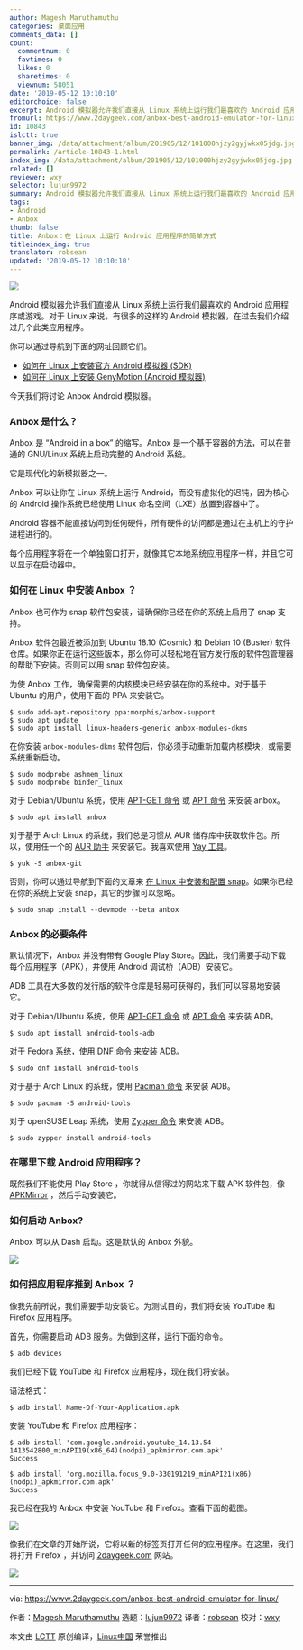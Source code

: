 ```yaml
---
author: Magesh Maruthamuthu
categories: 桌面应用
comments_data: []
count:
  commentnum: 0
  favtimes: 0
  likes: 0
  sharetimes: 0
  viewnum: 58051
date: '2019-05-12 10:10:10'
editorchoice: false
excerpt: Android 模拟器允许我们直接从 Linux 系统上运行我们最喜欢的 Android 应用程序或游戏。
fromurl: https://www.2daygeek.com/anbox-best-android-emulator-for-linux/
id: 10843
islctt: true
banner_img: /data/attachment/album/201905/12/101000hjzy2gyjwkx05jdg.jpg
permalink: /article-10843-1.html
index_img: /data/attachment/album/201905/12/101000hjzy2gyjwkx05jdg.jpg.thumb.jpg
related: []
reviewer: wxy
selector: lujun9972
summary: Android 模拟器允许我们直接从 Linux 系统上运行我们最喜欢的 Android 应用程序或游戏。
tags:
- Android
- Anbox
thumb: false
title: Anbox：在 Linux 上运行 Android 应用程序的简单方式
titleindex_img: true
translator: robsean
updated: '2019-05-12 10:10:10'
---
```


![](/data/attachment/album/201905/12/101000hjzy2gyjwkx05jdg.jpg)


Android 模拟器允许我们直接从 Linux 系统上运行我们最喜欢的 Android 应用程序或游戏。对于 Linux 来说，有很多的这样的 Android 模拟器，在过去我们介绍过几个此类应用程序。


你可以通过导航到下面的网址回顾它们。


* [如何在 Linux 上安装官方 Android 模拟器 (SDK)](https://www.2daygeek.com/install-configure-sdk-android-emulator-on-linux/)
* [如何在 Linux 上安装 GenyMotion (Android 模拟器)](https://www.2daygeek.com/install-genymotion-android-emulator-on-ubuntu-debian-fedora-arch-linux/)


今天我们将讨论 Anbox Android 模拟器。


### Anbox 是什么？


Anbox 是 “Android in a box” 的缩写。Anbox 是一个基于容器的方法，可以在普通的 GNU/Linux 系统上启动完整的 Android 系统。


它是现代化的新模拟器之一。


Anbox 可以让你在 Linux 系统上运行 Android，而没有虚拟化的迟钝，因为核心的 Android 操作系统已经使用 Linux 命名空间（LXE）放置到容器中了。


Android 容器不能直接访问到任何硬件，所有硬件的访问都是通过在主机上的守护进程进行的。


每个应用程序将在一个单独窗口打开，就像其它本地系统应用程序一样，并且它可以显示在启动器中。


### 如何在 Linux 中安装 Anbox ？


Anbox 也可作为 snap 软件包安装，请确保你已经在你的系统上启用了 snap 支持。


Anbox 软件包最近被添加到 Ubuntu 18.10 (Cosmic) 和 Debian 10 (Buster) 软件仓库。如果你正在运行这些版本，那么你可以轻松地在官方发行版的软件包管理器的帮助下安装。否则可以用 snap 软件包安装。


为使 Anbox 工作，确保需要的内核模块已经安装在你的系统中。对于基于 Ubuntu 的用户，使用下面的 PPA 来安装它。



```
$ sudo add-apt-repository ppa:morphis/anbox-support
$ sudo apt update
$ sudo apt install linux-headers-generic anbox-modules-dkms
```

在你安装 `anbox-modules-dkms` 软件包后，你必须手动重新加载内核模块，或需要系统重新启动。



```
$ sudo modprobe ashmem_linux
$ sudo modprobe binder_linux
```

对于 Debian/Ubuntu 系统，使用 [APT-GET 命令](https://www.2daygeek.com/apt-get-apt-cache-command-examples-manage-packages-debian-ubuntu-systems/) 或 [APT 命令](https://www.2daygeek.com/apt-command-examples-manage-packages-debian-ubuntu-systems/) 来安装 anbox。



```
$ sudo apt install anbox
```

对于基于 Arch Linux 的系统，我们总是习惯从 AUR 储存库中获取软件包。所以，使用任一个的 [AUR 助手](https://www.2daygeek.com/categories/aur-helper/) 来安装它。我喜欢使用 [Yay 工具](https://www.2daygeek.com/install-yay-yet-another-yogurt-aur-helper-on-arch-linux/)。



```
$ yuk -S anbox-git
```

否则，你可以通过导航到下面的文章来 [在 Linux 中安装和配置 snap](https://www.2daygeek.com/linux-snap-package-manager-ubuntu/)。如果你已经在你的系统上安装 snap，其它的步骤可以忽略。



```
$ sudo snap install --devmode --beta anbox
```

### Anbox 的必要条件


默认情况下，Anbox 并没有带有 Google Play Store。因此，我们需要手动下载每个应用程序（APK），并使用 Android 调试桥（ADB）安装它。


ADB 工具在大多数的发行版的软件仓库是轻易可获得的，我们可以容易地安装它。


对于 Debian/Ubuntu 系统，使用 [APT-GET 命令](https://www.2daygeek.com/apt-get-apt-cache-command-examples-manage-packages-debian-ubuntu-systems/) 或 [APT 命令](https://www.2daygeek.com/apt-command-examples-manage-packages-debian-ubuntu-systems/) 来安装 ADB。



```
$ sudo apt install android-tools-adb
```

对于 Fedora 系统，使用 [DNF 命令](https://www.2daygeek.com/dnf-command-examples-manage-packages-fedora-system/) 来安装 ADB。



```
$ sudo dnf install android-tools
```

对于基于 Arch Linux 的系统，使用 [Pacman 命令](https://www.2daygeek.com/pacman-command-examples-manage-packages-arch-linux-system/) 来安装 ADB。



```
$ sudo pacman -S android-tools
```

对于 openSUSE Leap 系统，使用 [Zypper 命令](https://www.2daygeek.com/zypper-command-examples-manage-packages-opensuse-system/) 来安装 ADB。



```
$ sudo zypper install android-tools
```

### 在哪里下载 Android 应用程序？


既然我们不能使用 Play Store ，你就得从信得过的网站来下载 APK 软件包，像 [APKMirror](https://www.apkmirror.com/) ，然后手动安装它。


### 如何启动 Anbox?


Anbox 可以从 Dash 启动。这是默认的 Anbox 外貌。


![](/data/attachment/album/201905/12/101013pxvqb175e14gtrxy.jpg)


### 如何把应用程序推到 Anbox ？


像我先前所说，我们需要手动安装它。为测试目的，我们将安装 YouTube 和 Firefox 应用程序。


首先，你需要启动 ADB 服务。为做到这样，运行下面的命令。



```
$ adb devices
```

我们已经下载 YouTube 和 Firefox 应用程序，现在我们将安装。


语法格式：



```
$ adb install Name-Of-Your-Application.apk
```

安装 YouTube 和 Firefox 应用程序：



```
$ adb install 'com.google.android.youtube_14.13.54-1413542800_minAPI19(x86_64)(nodpi)_apkmirror.com.apk'
Success

$ adb install 'org.mozilla.focus_9.0-330191219_minAPI21(x86)(nodpi)_apkmirror.com.apk'
Success
```

我已经在我的 Anbox 中安装 YouTube 和 Firefox。查看下面的截图。


![](/data/attachment/album/201905/12/101014ovzo0qxvvpe8ve1v.jpg)


像我们在文章的开始所说，它将以新的标签页打开任何的应用程序。在这里，我们将打开 Firefox ，并访问 [2daygeek.com](https://www.2daygeek.com/) 网站。


![](/data/attachment/album/201905/12/101016n6uw5gd0q2h6iz02.jpg)




---


via: <https://www.2daygeek.com/anbox-best-android-emulator-for-linux/>


作者：[Magesh Maruthamuthu](https://www.2daygeek.com/author/magesh/) 选题：[lujun9972](https://github.com/lujun9972) 译者：[robsean](https://github.com/robsean) 校对：[wxy](https://github.com/wxy)


本文由 [LCTT](https://github.com/LCTT/TranslateProject) 原创编译，[Linux中国](https://linux.cn/) 荣誉推出